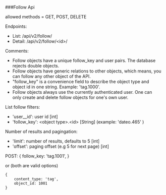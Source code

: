###Follow Api

allowed methods = GET, POST, DELETE

Endpoints: 

* List: /api/v2/follow/
* Detail: /api/v2/follow/\<id\>/

Comments:
* Follow objects have a unique follow_key and user pairs. The database rejects double objects.  
* Follow objects have generic relations to other objects, which means, you can follow any other object of the API.
* "follow_key" is a convenience field to describe the object type and object id in one string. Example: 'tag.1000'.
* Follow objects always use the currently authenticated user. One can only create and delete follow objects for one's own user.

List follow filters:

* 'user__id': user id [int]
* 'follow_key': \<object type\>.\<id\> [String] (example: 'dateo.465' )

Number of results and pagingation:
* 'limit': number of results, defaults to 5 [int]
* 'offset': paging offset (e.g 5 for next page) [int]


POST:
	{
		follow_key: 'tag.1001',
	}

or (both are valid options)

	{
		content_type: 'tag',
		object_id: 1001
	}

